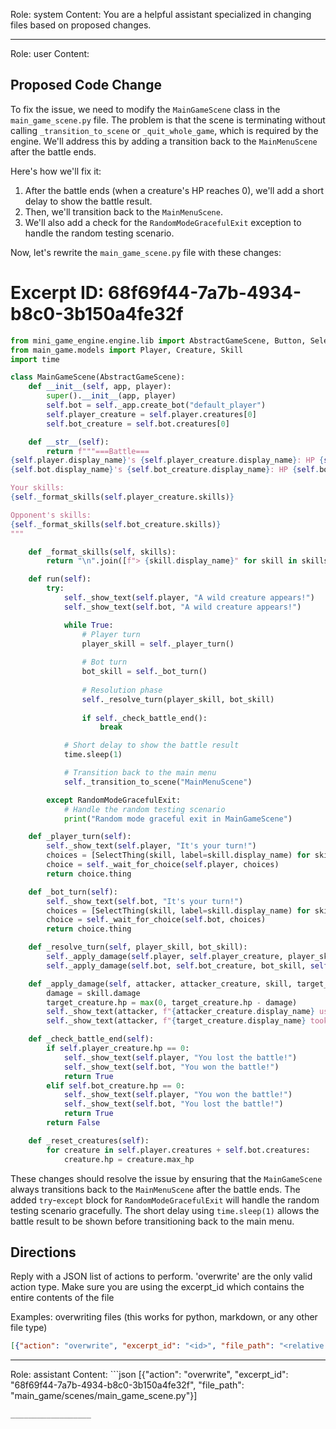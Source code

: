 Role: system
Content: You are a helpful assistant specialized in changing files based on proposed changes.
__________________
Role: user
Content: 
## Proposed Code Change
To fix the issue, we need to modify the `MainGameScene` class in the `main_game_scene.py` file. The problem is that the scene is terminating without calling `_transition_to_scene` or `_quit_whole_game`, which is required by the engine. We'll address this by adding a transition back to the `MainMenuScene` after the battle ends.

Here's how we'll fix it:

1. After the battle ends (when a creature's HP reaches 0), we'll add a short delay to show the battle result.
2. Then, we'll transition back to the `MainMenuScene`.
3. We'll also add a check for the `RandomModeGracefulExit` exception to handle the random testing scenario.

Now, let's rewrite the `main_game_scene.py` file with these changes:

# Excerpt ID: 68f69f44-7a7b-4934-b8c0-3b150a4fe32f
```python main_game/scenes/main_game_scene.py
from mini_game_engine.engine.lib import AbstractGameScene, Button, SelectThing, RandomModeGracefulExit
from main_game.models import Player, Creature, Skill
import time

class MainGameScene(AbstractGameScene):
    def __init__(self, app, player):
        super().__init__(app, player)
        self.bot = self._app.create_bot("default_player")
        self.player_creature = self.player.creatures[0]
        self.bot_creature = self.bot.creatures[0]

    def __str__(self):
        return f"""===Battle===
{self.player.display_name}'s {self.player_creature.display_name}: HP {self.player_creature.hp}/{self.player_creature.max_hp}
{self.bot.display_name}'s {self.bot_creature.display_name}: HP {self.bot_creature.hp}/{self.bot_creature.max_hp}

Your skills:
{self._format_skills(self.player_creature.skills)}

Opponent's skills:
{self._format_skills(self.bot_creature.skills)}
"""

    def _format_skills(self, skills):
        return "\n".join([f"> {skill.display_name}" for skill in skills])

    def run(self):
        try:
            self._show_text(self.player, "A wild creature appears!")
            self._show_text(self.bot, "A wild creature appears!")

            while True:
                # Player turn
                player_skill = self._player_turn()
                
                # Bot turn
                bot_skill = self._bot_turn()
                
                # Resolution phase
                self._resolve_turn(player_skill, bot_skill)
                
                if self._check_battle_end():
                    break

            # Short delay to show the battle result
            time.sleep(1)

            # Transition back to the main menu
            self._transition_to_scene("MainMenuScene")

        except RandomModeGracefulExit:
            # Handle the random testing scenario
            print("Random mode graceful exit in MainGameScene")

    def _player_turn(self):
        self._show_text(self.player, "It's your turn!")
        choices = [SelectThing(skill, label=skill.display_name) for skill in self.player_creature.skills]
        choice = self._wait_for_choice(self.player, choices)
        return choice.thing

    def _bot_turn(self):
        self._show_text(self.bot, "It's your turn!")
        choices = [SelectThing(skill, label=skill.display_name) for skill in self.bot_creature.skills]
        choice = self._wait_for_choice(self.bot, choices)
        return choice.thing

    def _resolve_turn(self, player_skill, bot_skill):
        self._apply_damage(self.player, self.player_creature, player_skill, self.bot_creature)
        self._apply_damage(self.bot, self.bot_creature, bot_skill, self.player_creature)

    def _apply_damage(self, attacker, attacker_creature, skill, target_creature):
        damage = skill.damage
        target_creature.hp = max(0, target_creature.hp - damage)
        self._show_text(attacker, f"{attacker_creature.display_name} used {skill.display_name}!")
        self._show_text(attacker, f"{target_creature.display_name} took {damage} damage!")

    def _check_battle_end(self):
        if self.player_creature.hp == 0:
            self._show_text(self.player, "You lost the battle!")
            self._show_text(self.bot, "You won the battle!")
            return True
        elif self.bot_creature.hp == 0:
            self._show_text(self.player, "You won the battle!")
            self._show_text(self.bot, "You lost the battle!")
            return True
        return False

    def _reset_creatures(self):
        for creature in self.player.creatures + self.bot.creatures:
            creature.hp = creature.max_hp
```

These changes should resolve the issue by ensuring that the `MainGameScene` always transitions back to the `MainMenuScene` after the battle ends. The added `try`-`except` block for `RandomModeGracefulExit` will handle the random testing scenario gracefully. The short delay using `time.sleep(1)` allows the battle result to be shown before transitioning back to the main menu.

## Directions
Reply with a JSON list of actions to perform. 'overwrite' are the only valid action type. 
Make sure you are using the excerpt_id which contains the entire contents of the file

Examples:
overwriting files (this works for python, markdown, or any other file type)
```json output_example1
[{"action": "overwrite", "excerpt_id": "<id>", "file_path": "<relative file path>"}]
```

__________________
Role: assistant
Content: ```json
[{"action": "overwrite", "excerpt_id": "68f69f44-7a7b-4934-b8c0-3b150a4fe32f", "file_path": "main_game/scenes/main_game_scene.py"}]
```
__________________
